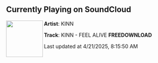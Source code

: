 ## Currently Playing on SoundCloud

[<img align="left" width="100" src="https://i1.sndcdn.com/artworks-NLnhku3XzdXjGH4p-tDiqUw-t500x500.png">](https://soundcloud.com/billykinn/kinn-feel-alive-freedownload)

**Artist**: KINN 

**Track**: KINN - FEEL ALIVE **FREEDOWNLOAD**

Last updated at 4/21/2025, 8:15:50 AM
